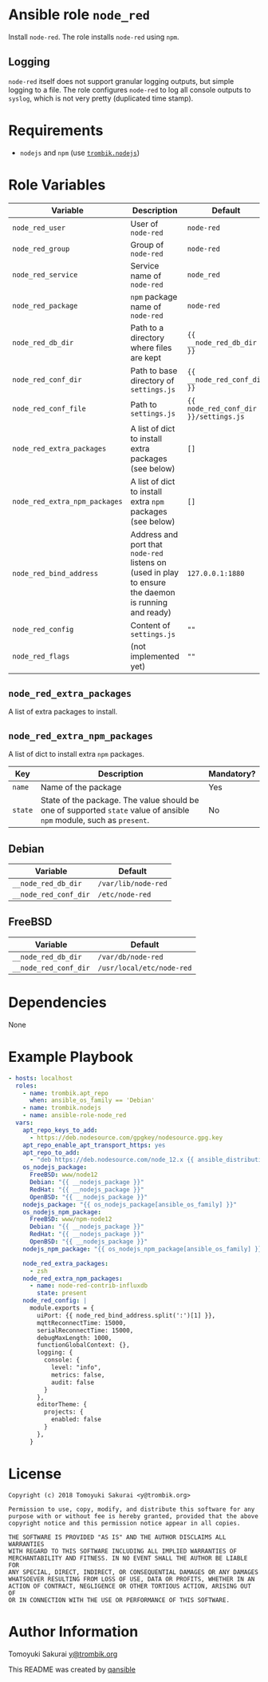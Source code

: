 # Ansible role `node_red`

Install `node-red`. The role installs `node-red` using `npm`.

## Logging

`node-red` itself does not support granular logging outputs, but simple logging
to a file. The role configures `node-red` to log all console outputs to
`syslog`, which is not very pretty (duplicated time stamp).

# Requirements

* `nodejs` and `npm` (use [`trombik.nodejs`](https://github.com/trombik/ansible-role-nodejs))

# Role Variables

| Variable | Description | Default |
|----------|-------------|---------|
| `node_red_user` | User of `node-red` | `node-red` |
| `node_red_group` | Group of `node-red` | `node-red` |
| `node_red_service` | Service name of `node-red` | `node_red` |
| `node_red_package` | `npm` package name of `node-red` | `node-red` |
| `node_red_db_dir` | Path to a directory where files are kept | `{{ __node_red_db_dir }}` |
| `node_red_conf_dir` | Path to base directory of `settings.js` | `{{ __node_red_conf_dir }}` |
| `node_red_conf_file` | Path to `settings.js` | `{{ node_red_conf_dir }}/settings.js` |
| `node_red_extra_packages` | A list of dict to install extra packages (see below) | `[]` |
| `node_red_extra_npm_packages` | A list of dict to install extra `npm` packages (see below) | `[]` |
| `node_red_bind_address` | Address and port that `node-red` listens on (used in play to ensure the daemon is running and ready) | `127.0.0.1:1880` |
| `node_red_config` | Content of `settings.js` | `""` |
| `node_red_flags` | (not implemented yet) | `""` |

## `node_red_extra_packages`

A list of extra packages to install.

## `node_red_extra_npm_packages`

A list of dict to install extra `npm` packages.

| Key | Description | Mandatory? |
|-----|-------------|------------|
| `name` | Name of the package | Yes |
| `state` | State of the package. The value should be one of supported `state` value of ansible `npm` module, such as `present`. | No |

## Debian

| Variable | Default |
|----------|---------|
| `__node_red_db_dir` | `/var/lib/node-red` |
| `__node_red_conf_dir` | `/etc/node-red` |

## FreeBSD

| Variable | Default |
|----------|---------|
| `__node_red_db_dir` | `/var/db/node-red` |
| `__node_red_conf_dir` | `/usr/local/etc/node-red` |

# Dependencies

None

# Example Playbook

```yaml
- hosts: localhost
  roles:
    - name: trombik.apt_repo
      when: ansible_os_family == 'Debian'
    - name: trombik.nodejs
    - name: ansible-role-node_red
  vars:
    apt_repo_keys_to_add:
      - https://deb.nodesource.com/gpgkey/nodesource.gpg.key
    apt_repo_enable_apt_transport_https: yes
    apt_repo_to_add:
      - "deb https://deb.nodesource.com/node_12.x {{ ansible_distribution_release }} main"
    os_nodejs_package:
      FreeBSD: www/node12
      Debian: "{{ __nodejs_package }}"
      RedHat: "{{ __nodejs_package }}"
      OpenBSD: "{{ __nodejs_package }}"
    nodejs_package: "{{ os_nodejs_package[ansible_os_family] }}"
    os_nodejs_npm_package:
      FreeBSD: www/npm-node12
      Debian: "{{ __nodejs_package }}"
      RedHat: "{{ __nodejs_package }}"
      OpenBSD: "{{ __nodejs_package }}"
    nodejs_npm_package: "{{ os_nodejs_npm_package[ansible_os_family] }}"

    node_red_extra_packages:
      - zsh
    node_red_extra_npm_packages:
      - name: node-red-contrib-influxdb
        state: present
    node_red_config: |
      module.exports = {
        uiPort: {{ node_red_bind_address.split(':')[1] }},
        mqttReconnectTime: 15000,
        serialReconnectTime: 15000,
        debugMaxLength: 1000,
        functionGlobalContext: {},
        logging: {
          console: {
            level: "info",
            metrics: false,
            audit: false
          }
        },
        editorTheme: {
          projects: {
            enabled: false
          }
        },
      }
```

# License

```
Copyright (c) 2018 Tomoyuki Sakurai <y@trombik.org>

Permission to use, copy, modify, and distribute this software for any
purpose with or without fee is hereby granted, provided that the above
copyright notice and this permission notice appear in all copies.

THE SOFTWARE IS PROVIDED "AS IS" AND THE AUTHOR DISCLAIMS ALL WARRANTIES
WITH REGARD TO THIS SOFTWARE INCLUDING ALL IMPLIED WARRANTIES OF
MERCHANTABILITY AND FITNESS. IN NO EVENT SHALL THE AUTHOR BE LIABLE FOR
ANY SPECIAL, DIRECT, INDIRECT, OR CONSEQUENTIAL DAMAGES OR ANY DAMAGES
WHATSOEVER RESULTING FROM LOSS OF USE, DATA OR PROFITS, WHETHER IN AN
ACTION OF CONTRACT, NEGLIGENCE OR OTHER TORTIOUS ACTION, ARISING OUT OF
OR IN CONNECTION WITH THE USE OR PERFORMANCE OF THIS SOFTWARE.
```

# Author Information

Tomoyuki Sakurai <y@trombik.org>

This README was created by [qansible](https://github.com/trombik/qansible)
